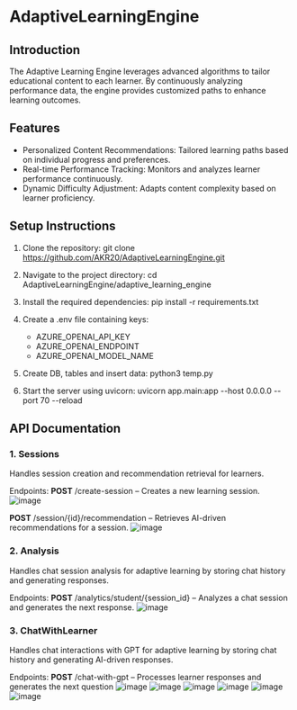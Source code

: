 # AdaptiveLearningEngine

## Introduction
The Adaptive Learning Engine leverages advanced algorithms to tailor educational content to each learner. By continuously analyzing performance data, the engine provides customized paths to enhance learning outcomes.

## Features
- Personalized Content Recommendations: Tailored learning paths based on individual progress and preferences.
- Real-time Performance Tracking: Monitors and analyzes learner performance continuously.
- Dynamic Difficulty Adjustment: Adapts content complexity based on learner proficiency.

## Setup Instructions
1. Clone the repository:
   git clone https://github.com/AKR20/AdaptiveLearningEngine.git
   
2. Navigate to the project directory:
   cd AdaptiveLearningEngine/adaptive_learning_engine

3. Install the required dependencies:
   pip install -r requirements.txt

4. Create a .env file containing keys:
   - AZURE_OPENAI_API_KEY
   - AZURE_OPENAI_ENDPOINT
   - AZURE_OPENAI_MODEL_NAME
  
5. Create DB, tables and insert data:
   python3 temp.py

6. Start the server using uvicorn:
   uvicorn app.main:app --host 0.0.0.0 --port 70 --reload

## API Documentation

### 1. Sessions
Handles session creation and recommendation retrieval for learners.

Endpoints:
**POST** /create-session – Creates a new learning session.
![image](https://github.com/user-attachments/assets/b29e6149-1e48-445d-96cc-c78f2776b001)

**POST** /session/{id}/recommendation – Retrieves AI-driven recommendations for a session.
![image](https://github.com/user-attachments/assets/04604dfe-1ccb-48b8-b276-874813a5d0d2)

### 2. Analysis
Handles chat session analysis for adaptive learning by storing chat history and generating responses.

Endpoints:
**POST** /analytics/student/{session_id} – Analyzes a chat session and generates the next response.
![image](https://github.com/user-attachments/assets/82a45edb-349d-4d7a-a13e-263aaed8778b)

### 3. ChatWithLearner
Handles chat interactions with GPT for adaptive learning by storing chat history and generating AI-driven responses.

Endpoints:
**POST** /chat-with-gpt – Processes learner responses and generates the next question
![image](https://github.com/user-attachments/assets/1ced674e-8e9c-4d0d-957c-9efcc23a63ca)
![image](https://github.com/user-attachments/assets/1c493af5-ffff-4753-bca0-22df7209c9b6)
![image](https://github.com/user-attachments/assets/2c81ee79-d385-41a4-b127-668f25109d7d)
![image](https://github.com/user-attachments/assets/f7593506-0f94-4bac-8d27-54e502d91cc0)
![image](https://github.com/user-attachments/assets/a06d22d7-f24e-4754-860c-0d33b26aca33)
![image](https://github.com/user-attachments/assets/0a2e1ac8-f18c-48d5-ab59-cec0e3a3a7c0)




